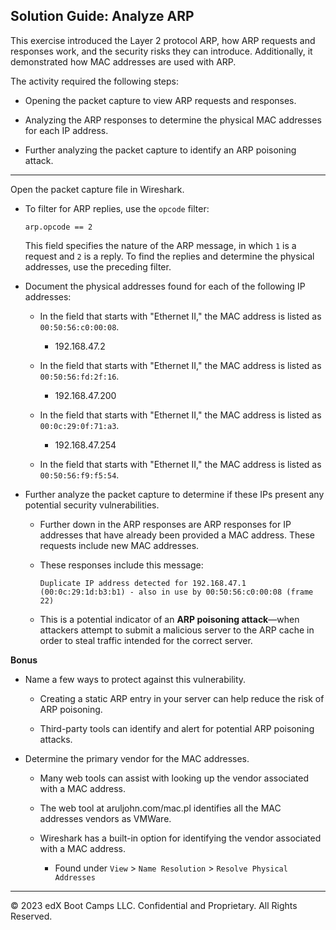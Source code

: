 ## Solution Guide: Analyze ARP 

This exercise introduced the Layer 2 protocol ARP, how ARP requests and responses work, and the security risks they can  introduce. Additionally, it demonstrated how MAC addresses are used with ARP.

The activity required the following steps:
   - Opening the packet capture to view ARP requests and responses.

   - Analyzing the ARP responses to determine the physical MAC addresses for each IP address.

   - Further analyzing the packet capture to identify an ARP poisoning attack.

---


Open the packet capture file in Wireshark.

- To filter for ARP replies, use the `opcode` filter:

    `arp.opcode == 2`
    
   This field specifies the nature of the ARP message, in which `1` is a request and `2` is a reply.  To find the replies and determine the physical addresses, use the preceding filter.
  	  
- Document the physical addresses found for each of the following IP addresses:	 

   - In the field that starts with "Ethernet II," the MAC address is listed as `00:50:56:c0:00:08`.

      - 192.168.47.2
      

   - In the field that starts with "Ethernet II," the MAC address is listed as `00:50:56:fd:2f:16`.

      - 192.168.47.200

   - In the field that starts with "Ethernet II," the MAC address is listed as `00:0c:29:0f:71:a3`.

      - 192.168.47.254 

   - In the field that starts with "Ethernet II," the MAC address is listed as `00:50:56:f9:f5:54`.

- Further analyze the packet capture to determine if these IPs present any potential security vulnerabilities. 

    - Further down in the ARP responses are ARP responses for IP addresses that have already been provided a MAC address. These requests include new MAC addresses.
 
   - These responses include this message:
 
      `Duplicate IP address detected for 192.168.47.1 (00:0c:29:1d:b3:b1) - also in use by 00:50:56:c0:00:08 (frame 22)`
 
   - This is a potential indicator of an **ARP poisoning attack**&mdash;when attackers attempt to submit a malicious server to the ARP cache in order to steal traffic intended for the correct server.

**Bonus** 

- Name a few ways to protect against this vulnerability.

  - Creating a static ARP entry in your server can help reduce the risk of ARP poisoning.

  - Third-party tools can identify and alert for potential ARP poisoning attacks.

- Determine the primary vendor for the MAC addresses.  
    
   - Many web tools can assist with looking up the vendor associated with a MAC address. 

   - The web tool at aruljohn.com/mac.pl identifies all the MAC addresses vendors as VMWare.

   - Wireshark has a built-in option for identifying the vendor associated with a MAC address.
      
      - Found under `View` > `Name Resolution` > `Resolve Physical Addresses` 
   
---
&copy; 2023 edX Boot Camps LLC. Confidential and Proprietary. All Rights Reserved.
